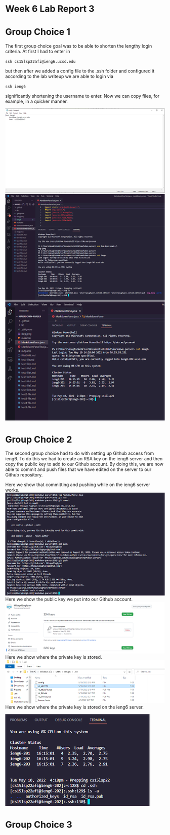 # Week 6 Lab Report 3

# Group Choice 1
The first group choice goal was to be able to shorten the lengthy login criteria. At first I had to enter in

`ssh cs15lsp22afi@ieng6.ucsd.edu`

but then after we added a config file to the .ssh folder and configured it according to the lab writeup we are able to login via

`ssh ieng6`

significantly shortening the username to enter. Now we can copy files, for example, in a quicker manner.

![](Lab3GC1_config.PNG)
![](Lab3GC1_copy.PNG)
![](Lab3GC1_login.PNG)

# Group Choice 2

The second group choice had to do with setting up Github access from ieng6. To do this we had to create an RSA key on the ieng6 server and then copy the public key to add to our Github account. By doing this, we are now able to commit and push files that we have edited on the server to our Github repository.

Here we show that committing and pushing while on the ieng6 server works.
![](Lab3GC2_GitCommit_Push.PNG)
Here we show the public key we put into our Github account.
![](Lab3GC2_GithubKey.PNG)
Here we show where the private key is stored.
![](Lab3GC2_privateKey.PNG)
Here we show where the private key is stored on the ieng6 server.

![](Lab3GC2_privateKeyonServer.PNG)

# Group Choice 3


